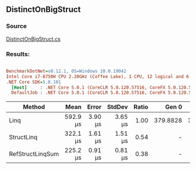 ﻿## DistinctOnBigStruct

### Source
[DistinctOnBigStruct.cs](../../src/StructLinq.Benchmark/DistinctOnBigStruct.cs)

### Results:
``` ini

BenchmarkDotNet=v0.12.1, OS=Windows 10.0.19042
Intel Core i7-8750H CPU 2.20GHz (Coffee Lake), 1 CPU, 12 logical and 6 physical cores
.NET Core SDK=5.0.101
  [Host]     : .NET Core 5.0.1 (CoreCLR 5.0.120.57516, CoreFX 5.0.120.57516), X64 RyuJIT
  DefaultJob : .NET Core 5.0.1 (CoreCLR 5.0.120.57516, CoreFX 5.0.120.57516), X64 RyuJIT


```
|           Method |     Mean |   Error |  StdDev | Ratio |    Gen 0 |    Gen 1 |    Gen 2 | Allocated |
|----------------- |---------:|--------:|--------:|------:|---------:|---------:|---------:|----------:|
|             Linq | 592.9 μs | 3.90 μs | 3.65 μs |  1.00 | 379.8828 | 337.8906 | 333.0078 | 1572800 B |
|       StructLinq | 322.1 μs | 1.61 μs | 1.51 μs |  0.54 |        - |        - |        - |         - |
| RefStructLinqSum | 225.2 μs | 0.91 μs | 0.81 μs |  0.38 |        - |        - |        - |         - |
